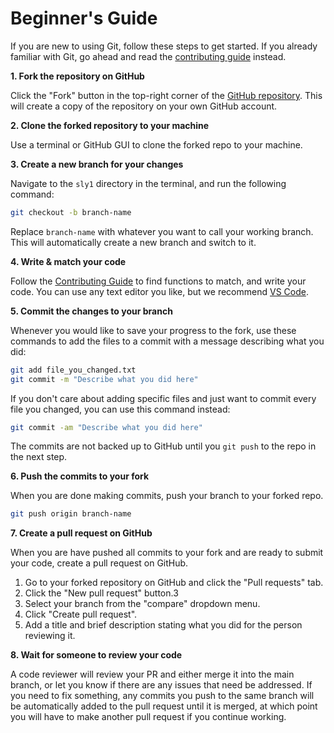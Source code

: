# Beginner's Guide

If you are new to using Git, follow these steps to get started. If you already familiar with Git, go ahead and read the [contributing guide](/docs/CONTRIBUTING.md) instead.

**1. Fork the repository on GitHub**

Click the "Fork" button in the top-right corner of the [GitHub repository](https://github.com/theonlyzac/sly1). This will create a copy of the repository on your own GitHub account.

**2. Clone the forked repository to your machine**

Use a terminal or GitHub GUI to clone the forked repo to your machine.

**3. Create a new branch for your changes**

Navigate to the `sly1` directory in the terminal, and run the following command:

```sh
git checkout -b branch-name
```

Replace `branch-name` with whatever you want to call your working branch. This will automatically create a new branch and switch to it.

**4. Write & match your code**

Follow the [Contributing Guide](/docs/CONTRIBUTING.md) to find functions to match, and write your code. You can use any text editor you like, but we recommend [VS Code](https://code.visualstudio.com/).

**5. Commit the changes to your branch**

Whenever you would like to save your progress to the fork, use these commands to add the files to a commit with a message describing what you did:

```sh
git add file_you_changed.txt
git commit -m "Describe what you did here"
```

If you don't care about adding specific files and just want to commit every file you changed, you can use this command instead:

```sh
git commit -am "Describe what you did here"
```

The commits are not backed up to GitHub until you `git push` to the repo in the next step.

**6. Push the commits to your fork**

When you are done making commits, push your branch to your forked repo.

```sh
git push origin branch-name
````

**7. Create a pull request on GitHub**

When you are have pushed all commits to your fork and are ready to submit your code, create a pull request on GitHub.
1. Go to your forked repository on GitHub and click the "Pull requests" tab.
2. Click the "New pull request" button.3
3. Select your branch from the "compare" dropdown menu.
4. Click "Create pull request".
6. Add a title and brief description stating what you did for the person reviewing it.


**8. Wait for someone to review your code**

A code reviewer will review your PR and either merge it into the main branch, or let you know if there are any issues that need be addressed. If you need to fix something, any commits you push to the same branch will be automatically added to the pull request until it is merged, at which point you will have to make another pull request if you continue working.
